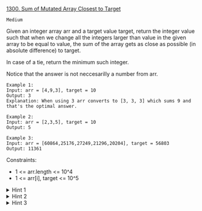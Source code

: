 [1300. Sum of Mutated Array Closest to Target](https://leetcode.com/problems/sum-of-mutated-array-closest-to-target/)

`Medium`

Given an integer array arr and a target value target, return the integer value such that when we change all the integers larger than value in the given array to be equal to value, the sum of the array gets as close as possible (in absolute difference) to target.

In case of a tie, return the minimum such integer.

Notice that the answer is not neccesarilly a number from arr.

```
Example 1:
Input: arr = [4,9,3], target = 10
Output: 3
Explanation: When using 3 arr converts to [3, 3, 3] which sums 9 and that's the optimal answer.

Example 2:
Input: arr = [2,3,5], target = 10
Output: 5

Example 3:
Input: arr = [60864,25176,27249,21296,20204], target = 56803
Output: 11361
```

Constraints:

- 1 <= arr.length <= 10^4
- 1 <= arr[i], target <= 10^5

<details>
<summary>Hint 1</summary>

If you draw a graph with the value on one axis and the absolute difference between the target and the array sum, what will you get?
</details>

<details>
<summary>Hint 2</summary>

That graph is uni-modal.
</details>

<details>
<summary>Hint 3</summary>

Use ternary search on that graph to find the best value.
</details>